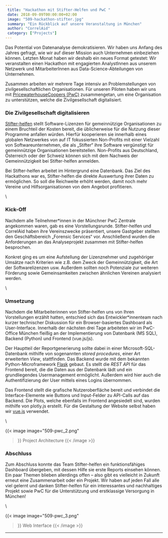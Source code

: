 ```yaml
---
 title: "Hackathon mit Stifter-Helfen und PwC "
 date: 2018-09-09T00:00:00+02:00
 image: "509-hackathon-stifter.jpg"
 summary: "Ein Rückblick auf unsere Veranstaltung in München"
 author: "CorrelAid"
 category: ["Projects"]
---
```



Das Potential von Datenanalyse demokratisieren. Wir haben uns Anfang des
Jahres gefragt, wie wir auf dieser Mission auch Unternehmen einbeziehen
können. Letzten Monat haben wir deshalb ein neues Format getestet: Wir
veranstalten einen Hackathon mit engagierten AnalystInnen aus unserem
Netzwerk und MitarbeiterInnen aus Data-Science-Abteilungen von
Unternehmen.

Zusammen arbeiten wir mehrere Tage intensiv an Problemstellungen von
zivilgesellschaftlichen Organisationen. Für unseren Piloten haben wir
uns mit [PricewaterhouseCoopers
(PwC)](https://www.pwc.de/de/managementberatung/forensic-services.html)
zusammengetan, um eine Organisation zu unterstützen, welche die
Zivilgesellschaft digitalisiert.

### Die Zivilgesellschaft digitalisieren

[Stifter-helfen](https://www.stifter-helfen.de/) stellt
Software-Lizenzen für gemeinnützige Organisationen zu einem Bruchteil
der Kosten bereit, die üblicherweise für die Nutzung dieser Programme
anfallen würden. Hierfür kooperieren sie innerhalb eines globalen
Netzwerkes von auf IT fokussierten Non-Profits mit einer Vielzahl von
Softwareunternehmen, die als „Stifter“ ihre Software vergünstigt für
gemeinnützige Organisationen bereitstellen. Non-Profits aus Deutschland,
Österreich oder der Schweiz können sich mit dem Nachweis der
Gemeinnützigkeit bei Stifter-helfen anmelden.

Bei Stifter-helfen arbeitet im Hintergrund eine Datenbank. Das Ziel des
Hackathons war es, Stifter-helfen die direkte Auswertung ihrer Daten zu
ermöglichen. So soll die Reichweite erhöht werden, damit noch mehr
Vereine und Hilfsorganisationen von dem Angebot profitieren.

\
### Kick-Off

Nachdem alle Teilnehmer\*innen in der Münchner PwC Zentrale angekommen
waren, gab es eine Vorstellungsrunde. Stifter-helfen und CorrelAid haben
ihre Vereinszwecke präsentiert, unsere Gastgeber stellten den
Geschäftsbereich „Forensic Services“ vor. Anschließend wurden die
Anforderungen an das Analyseprojekt zusammen mit Stifter-helfen
besprochen.

Konkret ging es um eine Aufstellung der Lizenznehmer und zugehöriger
Umsätze nach Kriterien wie z.B. dem Zweck der Gemeinnützigkeit, die Art
der Softwarelizenzen usw. Außerdem sollten noch Potenziale zur weiteren
Förderung sowie Gemeinsamkeiten zwischen ähnlichen Vereinen analysiert
werden.

\
### Umsetzung

Nachdem die Mitarbeiterinnen von Stifter-helfen uns von Ihren
Vorstellungen erzählt hatten, entschied sich das Entwickler\*innenteam
nach kurzer technischer Diskussion für ein Browser-basiertes Dashboard
als User-Interface. Innerhalb der nächsten drei Tage arbeiteten wir im
PwC-Office München fleißig an der Implementierung von Datenbank (MS
SQL), Backend (Python) und Frontend (vue.js/js).

Der Hauptteil der Reportgenerierung sollte dabei in einer
Microsoft-SQL-Datenbank mithilfe von sogenannten *stored procedures*,
einer Art erweiterten *View*, stattfinden. Das Backend wurde mit dem
bekannten Python-Microframework [Flask](http://flask.pocoo.org/) gebaut.
Es stellt die *REST API* für das Frontend bereit, die die Daten aus der
Datenbank lädt und ein grundliegendes Usermanagement ermöglicht.
Außerdem wird hier auch die Authentifizierung der User mittels eines
Logins übernommen.

Das Frontend stellt die grafische Nutzeroberfläche bereit und verbindet
die Interface-Elemente wie Buttons und Input-Felder zu API-Calls auf das
Backend. Die Plots, welche ebenfalls im Frontend angesiedelt sind,
wurden mithilfe von plotly.js erstellt. Für die Gestaltung der Website
selbst haben wir [vue.js](https://vuejs.org/) verwendet.

\

{{< image 
    image="509-pwc_2.png"
>}}
Project Architecture
{{< /image >}}

### Abschluss

Zum Abschluss konnte das Team Stifter-helfen ein funktionsfähiges
Dashboard übergeben, mit dessen Hilfe sie erste Reports einsehen können.
Ein paar Themen blieben allerdings offen – also gibt es vielleicht in
Zukunft erneut eine Zusammenarbeit oder ein Projekt. Wir haben auf jeden
Fall alle viel gelernt und danken Stifter-helfen für ein interessantes
und nachhaltiges Projekt sowie PwC für die Unterstützung und
erstklassige Versorgung in München!

\

{{< image 
    image="509-pwc_3.png"
>}}
Web Interface
{{< /image >}}

------------------------------------------------------------------------


